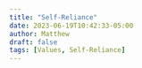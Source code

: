 ```yaml
---
title: "Self-Reliance"
date: 2023-06-19T10:42:33-05:00
author: Matthew
draft: false
tags: [Values, Self-Reliance]
---
```

